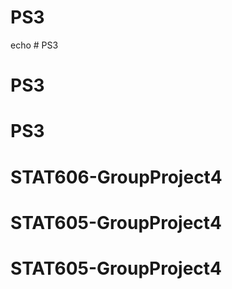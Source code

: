 # PS3
echo # PS3
# PS3
# PS3
# STAT606-GroupProject4
# STAT605-GroupProject4
# STAT605-GroupProject4
